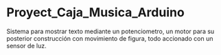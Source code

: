 # Proyect_Caja_Musica_Arduino
 Sistema para mostrar texto mediante un potenciometro, un motor para  su posterior construcción con movimiento de figura, todo accionado con un sensor de luz.
